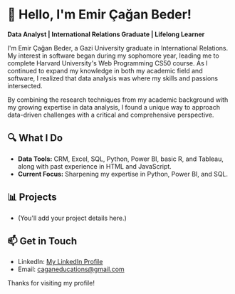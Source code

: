 # 👋 Hello, I'm Emir Çağan Beder!

**Data Analyst | International Relations Graduate | Lifelong Learner**

I'm Emir Çağan Beder, a Gazi University graduate in International Relations. My interest in software began during my sophomore year, leading me to complete Harvard University's Web Programming CS50 course. As I continued to expand my knowledge in both my academic field and software, I realized that data analysis was where my skills and passions intersected.

By combining the research techniques from my academic background with my growing expertise in data analysis, I found a unique way to approach data-driven challenges with a critical and comprehensive perspective.

## 🔍 What I Do
- **Data Tools:** CRM, Excel, SQL, Python, Power BI, basic R, and Tableau, along with past experience in HTML and JavaScript.
- **Current Focus:** Sharpening my expertise in Python, Power BI, and SQL.

## 📊 Projects
- (You'll add your project details here.)

## 📫 Get in Touch
- LinkedIn: [My LinkedIn Profile](https://www.linkedin.com/in/your-linkedin)
- Email: caganeducations@gmail.com

Thanks for visiting my profile!
